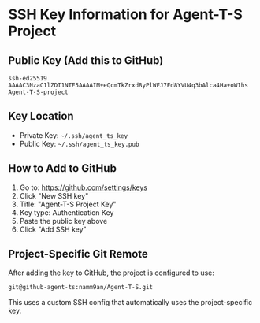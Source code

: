 # SSH Key Information for Agent-T-S Project

## Public Key (Add this to GitHub)
```
ssh-ed25519 AAAAC3NzaC1lZDI1NTE5AAAAIM+eQcmTkZrxd8yPlWFJ7Ed8YVU4q3bAlca4Ha+oW1hs Agent-T-S-project
```

## Key Location
- Private Key: `~/.ssh/agent_ts_key`
- Public Key: `~/.ssh/agent_ts_key.pub`

## How to Add to GitHub
1. Go to: https://github.com/settings/keys
2. Click "New SSH key"
3. Title: "Agent-T-S Project Key"
4. Key type: Authentication Key
5. Paste the public key above
6. Click "Add SSH key"

## Project-Specific Git Remote
After adding the key to GitHub, the project is configured to use:
```bash
git@github-agent-ts:namm9an/Agent-T-S.git
```

This uses a custom SSH config that automatically uses the project-specific key.
